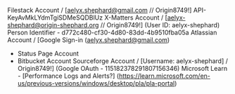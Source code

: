 Filestack Account / [aelyx.shephard@gmail.com // Origin8749!]
                    API-KeyAvMkLYdmTgiSDMeSQDBlUz
X-Matters Account / [aelyx-shephard@origin-shephard.org // Origin8749!] (User ID: aelyx-shephard)
                    Person Identifier - d772c480-cf30-4d80-83dd-4b9510fba05a
Atlassian Account / [Google Sign-in (aelyx.shephard@gmail.com) 
   - Status Page Account 
   - Bitbucket Account 
Sourceforge Account / [Username: aelyx-shephard] / Origin8749!] (Google OAuth - 115182378291807156346)
Microsoft Learn - [Performance Logs and Alerts?] (https://learn.microsoft.com/en-us/previous-versions/windows/desktop/pla/pla-portal)
